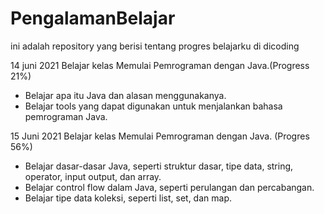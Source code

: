 # PengalamanBelajar
ini adalah repository yang berisi tentang progres belajarku di dicoding

14 juni 2021
Belajar kelas Memulai Pemrograman dengan Java.(Progress 21%)
 * Belajar apa itu Java dan alasan menggunakanya.
 * Belajar tools yang dapat digunakan untuk menjalankan bahasa pemrograman Java.

15 Juni 2021
Belajar kelas Memulai Pemrograman dengan Java. (Progres 56%)
 * Belajar dasar-dasar Java, seperti struktur dasar, tipe data, string, operator, input output, dan array.
 * Belajar control flow dalam Java, seperti perulangan dan percabangan.
 * Belajar tipe data koleksi, seperti list, set, dan map.
